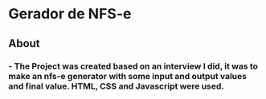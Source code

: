 # Gerador de NFS-e

## About

### - The Project was created based on an interview I did, it was to make an nfs-e generator with some input and output values ​​and final value. HTML, CSS and Javascript were used.
